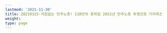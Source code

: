 ```yaml
---
lastmod: '2021-11-30'
title: 20210315-거침없는 민주노총! 110만의 총파업 2021년 민주노총 투쟁선포 기자회견
weight: 
type: page
---
```

